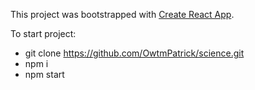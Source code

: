This project was bootstrapped with [Create React App](https://github.com/facebookincubator/create-react-app).

To start project: 
- git clone https://github.com/OwtmPatrick/science.git
- npm i
- npm start
